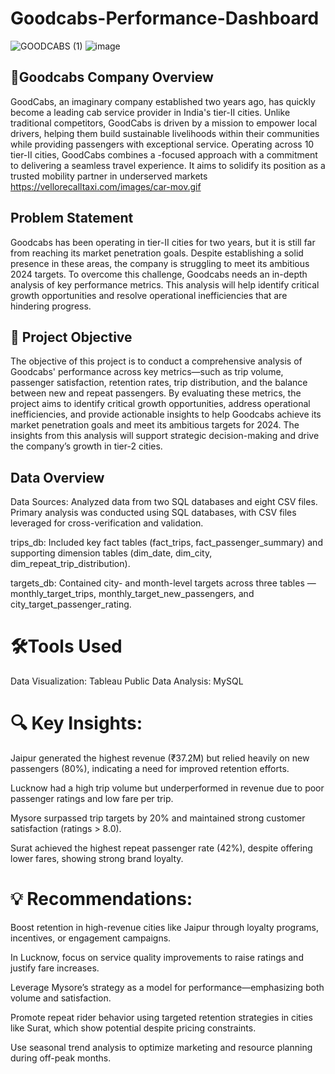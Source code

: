 # Goodcabs-Performance-Dashboard
![GOODCABS (1)](https://github.com/user-attachments/assets/107d8a7a-0832-448a-a4cb-ff647213e76c)
![image](https://github.com/user-attachments/assets/3d402fcb-a638-461f-840d-aa46b42106ef)


## 🏢Goodcabs Company Overview
GoodCabs, an imaginary company established two years ago, has quickly become a leading cab service provider in India's tier-II cities. Unlike traditional competitors, GoodCabs is driven by a mission to
empower local drivers, helping them build sustainable livelihoods within their communities while providing passengers with exceptional service. Operating across 10 tier-II cities, GoodCabs combines a 
-focused approach with a commitment to delivering a seamless travel experience. It aims to solidify its position as a trusted mobility partner in underserved markets
https://vellorecalltaxi.com/images/car-mov.gif

## Problem Statement
Goodcabs has been operating in tier-II cities for two years, but it is still far from reaching its market penetration goals. Despite establishing a solid presence in these areas, the company is struggling to meet its ambitious 2024 targets.
To overcome this challenge, Goodcabs needs an in-depth analysis of key performance metrics. This analysis will help identify critical growth opportunities and resolve operational inefficiencies that are hindering progress.

## 🎯 Project Objective
The objective of this project is to conduct a comprehensive analysis of Goodcabs' performance across key metrics—such as trip volume, passenger satisfaction, retention rates, trip distribution, and the balance between new and repeat passengers. By evaluating these metrics, the project aims to identify critical growth opportunities, address operational inefficiencies, and provide actionable insights to help Goodcabs achieve its market penetration goals and meet its ambitious targets for 2024.
The insights from this analysis will support strategic decision-making and drive the company’s growth in tier-2 cities.

##  Data Overview
Data Sources: Analyzed data from two SQL databases and eight CSV files. Primary analysis was conducted using SQL databases, with CSV files leveraged for cross-verification and validation.

trips_db: Included key fact tables (fact_trips, fact_passenger_summary) and supporting dimension tables (dim_date, dim_city, dim_repeat_trip_distribution).

targets_db: Contained city- and month-level targets across three tables — monthly_target_trips, monthly_target_new_passengers, and city_target_passenger_rating.

# 🛠️Tools Used
Data Visualization: Tableau Public
Data Analysis: MySQL

# 🔍 Key Insights:
Jaipur generated the highest revenue (₹37.2M) but relied heavily on new passengers (80%), indicating a need for improved retention efforts.

Lucknow had a high trip volume but underperformed in revenue due to poor passenger ratings and low fare per trip.

Mysore surpassed trip targets by 20% and maintained strong customer satisfaction (ratings > 8.0).

Surat achieved the highest repeat passenger rate (42%), despite offering lower fares, showing strong brand loyalty.

# 💡 Recommendations:
Boost retention in high-revenue cities like Jaipur through loyalty programs, incentives, or engagement campaigns.

In Lucknow, focus on service quality improvements to raise ratings and justify fare increases.

Leverage Mysore’s strategy as a model for performance—emphasizing both volume and satisfaction.

Promote repeat rider behavior using targeted retention strategies in cities like Surat, which show potential despite pricing constraints.

Use seasonal trend analysis to optimize marketing and resource planning during off-peak months.

